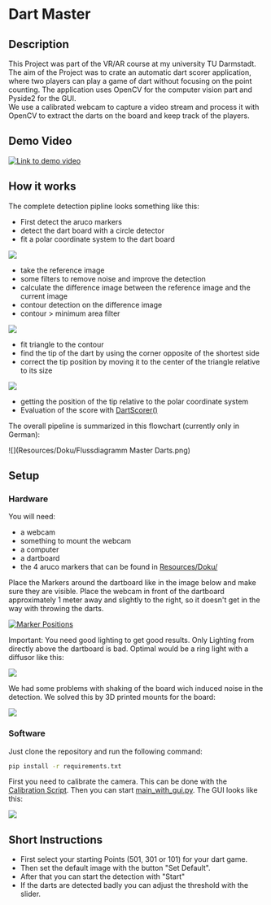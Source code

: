 # Dart Master

## Description
This Project was part of the VR/AR course at my university TU Darmstadt. The aim of the Project was to crate an 
automatic dart scorer application, where two players can play a game of dart without focusing on the point counting.
The application uses OpenCV for the computer vision part and Pyside2 for the GUI.\
We use a calibrated webcam to capture a video stream and process it with OpenCV to extract the darts on the board and 
keep track of the players.



## Demo Video

[![Link to demo video](Resources/Doku/start_img.jpg)](https://youtu.be/gc4xopSNS6g "Video Title")


## How it works
The complete detection pipline looks something like this:
- First detect the aruco markers
- detect the dart board with a circle detector
- fit a polar coordinate system to the dart board

![](Resources/Doku/Polar_graph_paper.svg.png)
- take the reference image
- some filters to remove noise and improve the detection
- calculate the difference image between the reference image and the current image
- contour detection on the difference image
- contour > minimum area filter

![](Resources/Doku/threshold.png)
- fit triangle to the contour
- find the tip of the dart by using the corner opposite of the shortest side
- correct the tip position by moving it to the center of the triangle relative to its size

![](Resources/Doku/dart_point_compemsation.png)
- getting the position of the tip relative to the polar coordinate system
- Evaluation of the score with [DartScorer()](./Dart_Scoring/DartScorer.py)

The overall pipeline is summarized in this flowchart (currently only in German):

![](Resources/Doku/Flussdiagramm Master Darts.png)
## Setup

### Hardware

You will need:
- a webcam
- something to mount the webcam
- a computer
- a dartboard
- the 4 aruco markers that can be found in [Resources/Doku/](Resources/Doku)

Place the Markers around the dartboard like in the image below and make sure they are visible.
Place the webcam in front of the dartboard approximately 1 meter away and slightly to the right,
so it doesn't get in the way with throwing the darts.


[![Marker Positions](Resources/Doku/Aruco_Marker_Positions.png)](Resources/Doku/Aruco_Marker_Positions.png "Marker Positions")

Important: You need good lighting to get good results. Only Lighting from directly above the dartboard is bad.
Optimal would be a ring light with a diffusor like this:

![](Resources/Doku/lighting.png)

We had some problems with shaking of the board wich induced noise in the detection.
We solved this by 3D printed mounts for the board:

![](Resources/Doku/dartboard_holder.png)

### Software
Just clone the repository and run the following command:

```bash
pip install -r requirements.txt
```

First you need to calibrate the camera. This can be done with the [Calibration Script](CalibrationWithUncertainty.py).
Then you can start [main_with_gui.py](main_with_gui.py).
The GUI looks like this:

![](Resources/Doku/GUI.png)

## Short Instructions
- First select your starting Points (501, 301 or 101) for your dart game.
- Then set the default image with the button "Set Default".
- After that you can start the detection with "Start"
- If the darts are detected badly you can adjust the threshold with the slider.


